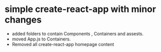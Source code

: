# simple create-react-app with minor changes

- added folders to contain Components , Containers and assests.
- moved App.js to Containers.
- Removed all create-react-app homepage content
